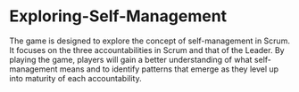 # Exploring-Self-Management
The game is designed to explore the concept of self-management in Scrum. It focuses on the three accountabilities in Scrum and that of the Leader. By playing the game, players will gain a better understanding of what self-management means and to identify patterns that emerge as they level up into maturity of each accountability.
